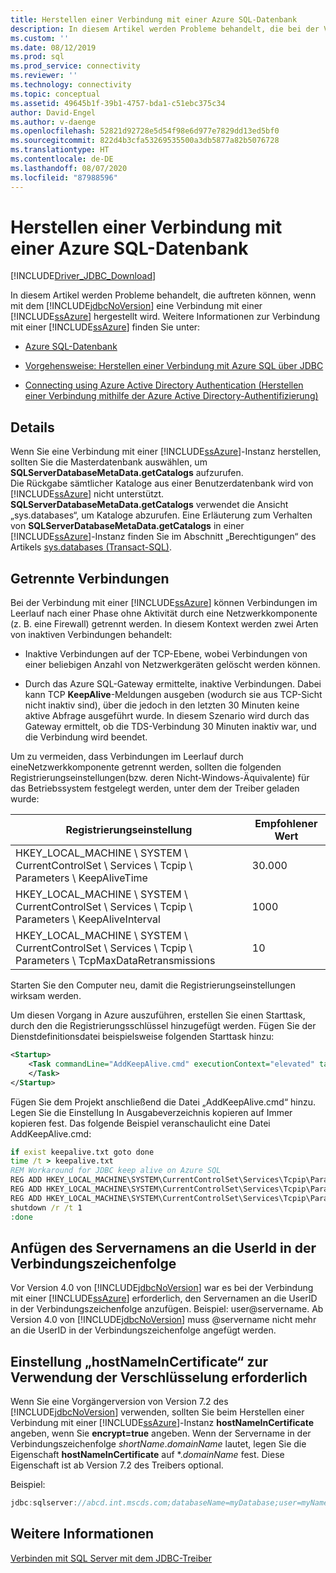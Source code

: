 ```yaml
---
title: Herstellen einer Verbindung mit einer Azure SQL-Datenbank
description: In diesem Artikel werden Probleme behandelt, die bei der Verwendung des Microsoft JDBC-Treibers für SQL Server zum Herstellen einer Verbindung mit einer Azure SQL-Datenbankinstanz auftreten.
ms.custom: ''
ms.date: 08/12/2019
ms.prod: sql
ms.prod_service: connectivity
ms.reviewer: ''
ms.technology: connectivity
ms.topic: conceptual
ms.assetid: 49645b1f-39b1-4757-bda1-c51ebc375c34
author: David-Engel
ms.author: v-daenge
ms.openlocfilehash: 52821d92728e5d54f98e6d977e7829dd13ed5bf0
ms.sourcegitcommit: 822d4b3cfa53269535500a3db5877a82b5076728
ms.translationtype: HT
ms.contentlocale: de-DE
ms.lasthandoff: 08/07/2020
ms.locfileid: "87988596"
---
```

# <a name="connecting-to-an-azure-sql-database"></a>Herstellen einer Verbindung mit einer Azure SQL-Datenbank

[!INCLUDE[Driver_JDBC_Download](../../includes/driver_jdbc_download.md)]

In diesem Artikel werden Probleme behandelt, die auftreten können, wenn mit dem [!INCLUDE[jdbcNoVersion](../../includes/jdbcnoversion_md.md)] eine Verbindung mit einer [!INCLUDE[ssAzure](../../includes/ssazure_md.md)] hergestellt wird. Weitere Informationen zur Verbindung mit einer [!INCLUDE[ssAzure](../../includes/ssazure_md.md)] finden Sie unter:  
  
- [Azure SQL-Datenbank](https://docs.microsoft.com/azure/sql-database/sql-database-technical-overview)  
  
- [Vorgehensweise: Herstellen einer Verbindung mit Azure SQL über JDBC](https://docs.microsoft.com/azure/sql-database/sql-database-connect-query-java)  

- [Connecting using Azure Active Directory Authentication (Herstellen einer Verbindung mithilfe der Azure Active Directory-Authentifizierung)](connecting-using-azure-active-directory-authentication.md)  
  
## <a name="details"></a>Details

Wenn Sie eine Verbindung mit einer [!INCLUDE[ssAzure](../../includes/ssazure_md.md)]-Instanz herstellen, sollten Sie die Masterdatenbank auswählen, um **SQLServerDatabaseMetaData.getCatalogs** aufzurufen.  
Die Rückgabe sämtlicher Kataloge aus einer Benutzerdatenbank wird von [!INCLUDE[ssAzure](../../includes/ssazure_md.md)] nicht unterstützt. **SQLServerDatabaseMetaData.getCatalogs** verwendet die Ansicht „sys.databases“, um Kataloge abzurufen. Eine Erläuterung zum Verhalten von **SQLServerDatabaseMetaData.getCatalogs** in einer [!INCLUDE[ssAzure](../../includes/ssazure_md.md)]-Instanz finden Sie im Abschnitt „Berechtigungen“ des Artikels [sys.databases (Transact-SQL)](../../relational-databases/system-catalog-views/sys-databases-transact-sql.md).  
  
## <a name="connections-dropped"></a>Getrennte Verbindungen

Bei der Verbindung mit einer [!INCLUDE[ssAzure](../../includes/ssazure_md.md)] können Verbindungen im Leerlauf nach einer Phase ohne Aktivität durch eine Netzwerkkomponente (z. B. eine Firewall) getrennt werden. In diesem Kontext werden zwei Arten von inaktiven Verbindungen behandelt:  

- Inaktive Verbindungen auf der TCP-Ebene, wobei Verbindungen von einer beliebigen Anzahl von Netzwerkgeräten gelöscht werden können.  

- Durch das Azure SQL-Gateway ermittelte, inaktive Verbindungen. Dabei kann TCP **KeepAlive**-Meldungen ausgeben (wodurch sie aus TCP-Sicht nicht inaktiv sind), über die jedoch in den letzten 30 Minuten keine aktive Abfrage ausgeführt wurde. In diesem Szenario wird durch das Gateway ermittelt, ob die TDS-Verbindung 30 Minuten inaktiv war, und die Verbindung wird beendet.  
  
Um zu vermeiden, dass Verbindungen im Leerlauf durch eineNetzwerkkomponente getrennt werden, sollten die folgenden Registrierungseinstellungen(bzw. deren Nicht-Windows-Äquivalente) für das Betriebssystem festgelegt werden, unter dem der Treiber geladen wurde:  
  
|Registrierungseinstellung|Empfohlener Wert|  
|----------------------|-----------------------|  
|HKEY_LOCAL_MACHINE \ SYSTEM \ CurrentControlSet \ Services \ Tcpip \ Parameters \ KeepAliveTime|30.000|  
|HKEY_LOCAL_MACHINE \ SYSTEM \ CurrentControlSet \ Services \ Tcpip \ Parameters \ KeepAliveInterval|1000|  
|HKEY_LOCAL_MACHINE \ SYSTEM \ CurrentControlSet \ Services \ Tcpip \ Parameters \ TcpMaxDataRetransmissions|10|  
  
Starten Sie den Computer neu, damit die Registrierungseinstellungen wirksam werden.  

Um diesen Vorgang in Azure auszuführen, erstellen Sie einen Starttask, durch den die Registrierungsschlüssel hinzugefügt werden.  Fügen Sie der Dienstdefinitionsdatei beispielsweise folgenden Starttask hinzu:  

```xml
<Startup>  
    <Task commandLine="AddKeepAlive.cmd" executionContext="elevated" taskType="simple">  
    </Task>  
</Startup>  
```

Fügen Sie dem Projekt anschließend die Datei „AddKeepAlive.cmd“ hinzu. Legen Sie die Einstellung In Ausgabeverzeichnis kopieren auf Immer kopieren fest. Das folgende Beispiel veranschaulicht eine Datei AddKeepAlive.cmd:  

```bat
if exist keepalive.txt goto done  
time /t > keepalive.txt  
REM Workaround for JDBC keep alive on Azure SQL  
REG ADD HKEY_LOCAL_MACHINE\SYSTEM\CurrentControlSet\Services\Tcpip\Parameters /v KeepAliveTime /t REG_DWORD /d 30000 >> keepalive.txt  
REG ADD HKEY_LOCAL_MACHINE\SYSTEM\CurrentControlSet\Services\Tcpip\Parameters /v KeepAliveInterval /t REG_DWORD /d 1000 >> keepalive.txt  
REG ADD HKEY_LOCAL_MACHINE\SYSTEM\CurrentControlSet\Services\Tcpip\Parameters /v TcpMaxDataRetransmissions /t REG_DWORD /d 10 >> keepalive.txt  
shutdown /r /t 1  
:done  
```

## <a name="appending-the-server-name-to-the-userid-in-the-connection-string"></a>Anfügen des Servernamens an die UserId in der Verbindungszeichenfolge  

Vor Version 4.0 von [!INCLUDE[jdbcNoVersion](../../includes/jdbcnoversion_md.md)] war es bei der Verbindung mit einer [!INCLUDE[ssAzure](../../includes/ssazure_md.md)] erforderlich, den Servernamen an die UserID in der Verbindungszeichenfolge anzufügen. Beispiel: user@servername. Ab Version 4.0 von [!INCLUDE[jdbcNoVersion](../../includes/jdbcnoversion_md.md)] muss @servername nicht mehr an die UserID in der Verbindungszeichenfolge angefügt werden.  

## <a name="using-encryption-requires-setting-hostnameincertificate"></a>Einstellung „hostNameInCertificate“ zur Verwendung der Verschlüsselung erforderlich

Wenn Sie eine Vorgängerversion von Version 7.2 des [!INCLUDE[jdbcNoVersion](../../includes/jdbcnoversion_md.md)] verwenden, sollten Sie beim Herstellen einer Verbindung mit einer [!INCLUDE[ssAzure](../../includes/ssazure_md.md)]-Instanz **hostNameInCertificate** angeben, wenn Sie **encrypt=true** angeben. Wenn der Servername in der Verbindungszeichenfolge *shortName*.*domainName* lautet, legen Sie die Eigenschaft **hostNameInCertificate** auf \*.*domainName* fest. Diese Eigenschaft ist ab Version 7.2 des Treibers optional.

Beispiel:

```java
jdbc:sqlserver://abcd.int.mscds.com;databaseName=myDatabase;user=myName;password=myPassword;encrypt=true;hostNameInCertificate=*.int.mscds.com;
```

## <a name="see-also"></a>Weitere Informationen

[Verbinden mit SQL Server mit dem JDBC-Treiber](connecting-to-sql-server-with-the-jdbc-driver.md)  
